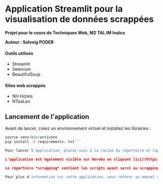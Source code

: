 # Application Streamlit pour la visualisation de données scrappées

**Projet pour le cours de Techniques Web, M2 TAL IM Inalco**

**Auteur : Solveig PODER**

#### Outils utilisés
- Streamlit
- Selenium
- BeautifulSoup

#### Sites web scrappés
- NH Hotels
- NTeaLan

## Lancement de l'application

Avant de lancer, créez un environnement virtuel et installez les librairies :

```python -m virtualenv venv
source venv/bin/activate
pip install -r requirements. txt```

Pour lancer l'application, placez-vous à la racine du répertoire et tapez ```streamlit run app.py``` dans le terminal, puis rendez-vous à l'URL qui s'affiche.

L'application est également visible sur Heroku en cliquant [ici](https://streamlit-investment-plan.herokuapp.com/)

Le répertoire *scrapping* contient les scripts ayant servi au scrapping des sites web et à la création des fichiers json dans le dossier *data*. Ces scripts ne sont plus utilisés par l'application mais peuvent être relancés pour mettre à jour les fichiers json. Pour ce faire, il faudra disposer d'un compte sur le site de [NTeaLan](ntealan.net) et compléter le fichier *.env* avec vos identifiants.

Pour plus d'information sur cette application, vous référer au manuel utilisateur.
